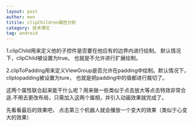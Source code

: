 ```yaml
---
layout: post
author: mxn
titile: clipChildren属性分析
category: 技术博文
tag: android
---
```


1.clipChild用来定义他的子控件是否要在他应有的边界内进行绘制。 默认情况下，clipChild被设置为true。 也就是不允许进行扩展绘制。

2.clipToPadding用来定义ViewGroup是否允许在padding中绘制。默认情况下，cliptopadding被设置为ture， 也就是把padding中的值都进行裁切了。

这两个属性联合起来能干什么呢？用来做一些类似于点击放大等点击特效非常合适.不用去更改布局，只需加入这两个属相，并引入动画效果就完成了。

先看看最后的效果吧， 点击第三个机器人就会播放一个变大的效果（类似于心变大的效果）

